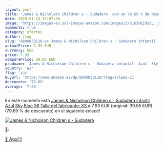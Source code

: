 ```yaml
---
layout: post
title: 'James & Nicholson Children s - Sudadera  con un 79.69 % de descuento'
date: 2020-01-15 17:07:49
image: 'https://images-eu.ssl-images-amazon.com/images/I/316IHEIds5L._SL200_.jpg'
comments: true
category: ofertas
author: ring
slug: 'B00KKJQ118-es James & Nicholson Children s - Sudadera infantil  Azul  Sky Blue   36  Talla del fabricante: XS '
actualPrice: 7.93 EUR
currency: EUR
price: 7.93
comparePrice: 39.05 EUR
prodname: 'James & Nicholson Children s - Sudadera infantil  Azul  Sky Blue   36  Talla del fabricante: XS '
country: 'es'
flag: '🇪🇸'
buyurl: 'https://www.amazon.es/dp/B00KKJQ118/?tag=tolees-21'
descuento: '79.69'
average: '7.93'
---
```


En este momento está [James & Nicholson Children s - Sudadera infantil  Azul  Sky Blue   36  Talla del fabricante: XS ](https://www.amazon.es/dp/B00KKJQ118/?tag=tolees-21) a 7.93 EUR (original: 39.05 EUR) (79.69 %  de descuento) en el siguiente enlace!

[![James & Nicholson Children s - Sudadera ](https://images-eu.ssl-images-amazon.com/images/I/316IHEIds5L._SL200_.jpg)](https://www.amazon.es/dp/B00KKJQ118/?tag=tolees-21)

🔎:


[🛒 Aquí!!!](https://www.amazon.es/dp/B00KKJQ118/?tag=tolees-21)
